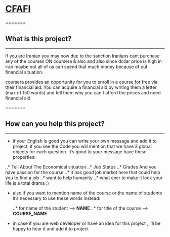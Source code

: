 # [CFAFI](https://mhyrzt.github.io/CFAFI/)
=======
## What is this project?
-------
If you are Iranian you may now due to the sanction Iranians cant purchase any of the courses ON coursera & also and also since dollar price is high in iran maybe not all of us can spend that much money because of out financial situation.


coursera provides an opportunity for you to enroll in a course for free via their financial aid. You can acquire a financial aid by writing them a letter (max of 150 words) and tell them why  you can't afford the prices and need financial aid


=======
## How can you help this project?
-------
+ if your English is good you can write your own message and add it to project, if you see the 
Code you will mention that we have 3 global objects for each question. It’s good to your message have these properties:

..* Tell About The Economical situation 
..* Job Status
..* Grades And you have passion for the course
..* it has good job market here that could help you to find a job
..* want to help humanity
..* what ever to make it look your life is a total drama :)

+ also if you want to mention name of the course or the name of students it’s necessary to use these words instead:

	..* for name of the student --> __NAME__
	..* for title of the course --> __COURSE_NAME__


+ in case if you are web developer or have an idea for this project , I’ll be happy to hear it and add it to project

